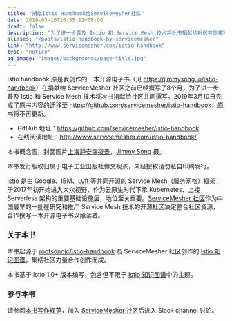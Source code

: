 ```yaml
---
title: "捐献Istio Handbook给ServiceMesher社区"
date: 2019-03-10T16:55:11+08:00
draft: false
description: "为了进一步普及 Istio 和 Service Mesh 技术将此书捐献给社区共同撰写。"
aliases: "/posts/istio-handbook-by-servicemesher"
link: "http://www.servicemesher.com/istio-handbook"
type: "notice"
bg_image: "images/backgrounds/page-title.jpg"
---
```


Istio handbook 原是我创作的一本开源电子书（见 <https://jimmysong.io/istio-handbook>）在捐献给 ServiceMesher 社区之前已经撰写了8个月，为了进一步普及 Istio 和 Service Mesh 技术将次书捐献给社区共同撰写。2019年3月10日完成了原书内容的迁移至  <https://github.com/servicemesher/istio-handbook>，原书将不再更新。

- GitHub 地址：https://github.com/servicemesher/istio-handbook
- 在线阅读地址：<http://www.servicemesher.com/istio-handbook/>

本书概念图，封面图片[上海静安寺夜景](https://jimmysongio.tuchong.com/24318231/)，[Jimmy Song](https://jimmysong.io/) 摄。

本书发行版权归属于电子工业出版社博文视点，未经授权请勿私自印刷发行。

[Istio](https://istio.io/zh) 是由 Google、IBM、Lyft 等共同开源的 Service Mesh（服务网格）框架，于2017年初开始进入大众视野，作为云原生时代下承 Kubernetes、上接 Serverless 架构的重要基础设施层，地位至关重要。[ServiceMesher 社区](http://www.servicemesher.com/)作为中国最早的一批在研究和推广 Service Mesh 技术的开源社区决定整合社区资源，合作撰写一本开源电子书以飨读者。

### 关于本书

本书起源于 [rootsongjc/istio-handbook](https://github.com/rootsongjc/istio-handbook) 及 ServiceMesher 社区创作的 [Istio 知识图谱](https://github.com/servicemesher/istio-knowledge-map)，集结社区力量合作创作而成。

本书基于 Istio 1.0+ 版本编写，包含但不限于 [Istio 知识图谱](https://github.com/servicemesher/istio-knowledge-map)中的主题。

### 参与本书

请参阅[本书写作规范](https://github.com/servicemesher/istio-handbook/blob/master/CODE_OF_CONDUCT.md)，加入 [ServiceMesher 社区](http://www.servicemesher.com)后进入 Slack channel 讨论。
